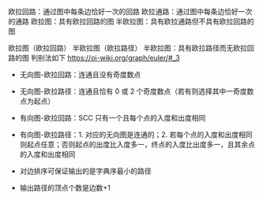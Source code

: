 欧拉回路：通过图中每条边恰好一次的回路
欧拉通路：通过图中每条边恰好一次的通路
欧拉图：具有欧拉回路的图
半欧拉图：具有欧拉通路但不具有欧拉回路的图

欧拉图（欧拉回路） 半欧拉图（欧拉路径）
半欧拉图：具有欧拉路径而无欧拉回路的图
判别法如下 https://oi-wiki.org/graph/euler/#_3

- 无向图-欧拉回路：连通且没有奇度数点
- 无向图-欧拉路径：连通且恰有 0 或 2 个奇度数点（若有则选择其中一奇度数点为起点）
- 有向图-欧拉回路：SCC 只有一个且每个点的入度和出度相同
- 有向图-欧拉路径：1. 对应的无向图是连通的；2. 若每个点的入度和出度相同则起点任意；否则起点的出度比入度多一，终点的入度比出度多一，且其余点的入度和出度相同

- 对边排序可保证输出的是字典序最小的路径
- 输出路径的顶点个数是边数+1
